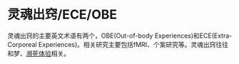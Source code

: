 # 灵魂出窍/ECE/OBE

灵魂出窍的主要英文术语有两个，OBE(Out-of-body Experiences)和ECE(Extra-Corporeal Experiences)。相关研究主要包括fMRI、个案研究等。灵魂出窍往往和梦、[濒死体验](../NDE/intro)相关。

